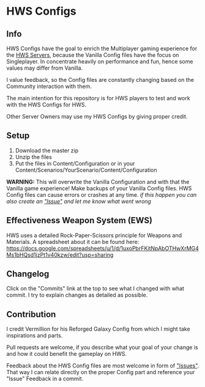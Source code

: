 # HWS Configs

## Info

HWS Configs have the goal to enrich the Multiplayer gaming experience for the [HWS Servers](https://empyrion-homeworld.net), because the Vanilla Config files have the focus on Singleplayer. 
In concentrate heavily on performance and fun, hence some values may differ from Vanilla.

I value feedback, so the Config files are constantly changing based on the Community interaction with them.

The main intention for this repository is for HWS players to test and work with the HWS Configs for HWS.

Other Server Owners may use my HWS Configs by giving proper credit.

## Setup

1. Download the master zip
2. Unzip the files
3. Put the files in Content/Configuration or in your Content/Scenarios/YourScenario/Content/Configuration

**WARNING:** This will overwrite the Vanilla Configuration and with that the Vanilla game experience! Make backups of your Vanilla Config files.
HWS Config files can cause errors or crashes at any time.
*if this happen you can also create an ["Issue"](https://github.com/B-iggy/HWS-Configs/issues) and let me know what went wrong*

## Effectiveness Weapon System (EWS)

HWS uses a detailed Rock-Paper-Scissors principle for Weapons and Materials. A spreadsheet about it can be found here:
https://docs.google.com/spreadsheets/u/1/d/1uxoPbrFKitNpAbOTHwXrMG4Ms1bHQsd1jzPt1v40kzw/edit?usp=sharing

## Changelog

Click on the "Commits" link at the top to see what I changed with what commit. I try to explain changes as detailed as possible.

## Contribution

I credit Vermillion for his Reforged Galaxy Config from which I might take inspirations and parts.

Pull requests are welcome, if you describe what your goal of your change is and how it could benefit the gameplay on HWS.

Feedback about the HWS Config files are most welcome in form of ["Issues"](https://github.com/B-iggy/HWS-Configs/issues). That way I can relate directly on the proper Config part and reference your "Issue" Feedback in a commit.
